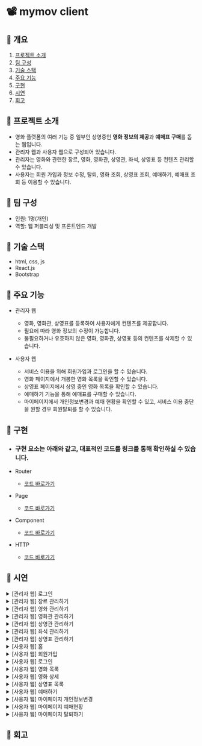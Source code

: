 # 📽️ mymov client

## 📌 개요
1. [프로젝트 소개](#-프로젝트-소개)
2. [팀 구성](#-팀-구성)
3. [기술 스택](#-기술-스택)
4. [주요 기능](#-주요-기능)
5. [구현](#-구현)
6. [시연](#-시연)
7. [회고](#-회고)

## 📌 프로젝트 소개
- 영화 플랫폼의 여러 기능 중 일부인 상영중인 **영화 정보의 제공**과 **예매표 구매**를 돕는 웹입니다.
- 관리자 웹과 사용자 웹으로 구성되어 있습니다.
- 관리자는 영화와 관련한 장르, 영화, 영화관, 상영관, 좌석, 상영표 등 컨텐츠 관리할 수 있습니다.
- 사용자는 회원 가입과 정보 수정, 탈퇴, 영화 조회, 상영표 조회, 예매하기, 예매표 조회 등 이용할 수 있습니다.


## 📌 팀 구성
- 인원: 1명(개인)
- 역할: 웹 퍼블리싱 및 프론트엔드 개발


## 📌 기술 스택
- html, css, js
- React.js
- Bootstrap


## 📌 주요 기능
- 관리자 웹
    - 영화, 영화관, 상영표를 등록하여 사용자에게 컨텐츠를 제공합니다.
    - 필요에 따라 영화 정보의 수정이 가능합니다.
    - 불필요하거나 유효하지 않은 영화, 영화관, 상영표 등의 컨텐츠를 삭제할 수 있습니다.

- 사용자 웹
    - 서비스 이용을 위해 회원가입과 로그인을 할 수 있습니다.
    - 영화 페이지에서 개봉한 영화 목록을 확인할 수 있습니다.
    - 상영표 페이지에서 상영 중인 영화 목록을 확인할 수 있습니다.
    - 예매하기 기능을 통해 예매표를 구매할 수 있습니다.
    - 마이페이지에서 개인정보변경과 예매 현황을 확인할 수 있고, 서비스 이용 중단을 원할 경우 회원탈퇴를 할 수 있습니다.

## 📌 구현
- ### 구현 요소는 아래와 같고, 대표적인 코드를 링크를 통해 확인하실 수 있습니다.

- Router
    - [코드 바로가기]()
- Page
    - [코드 바로가기]()
- Component
    - [코드 바로가기]()
- HTTP
    - [코드 바로가기]()

## 📌 시연
<details>
<summary>[관리자 웹] 로그인</summary>

![image](assets/img-admin-login.png)

</details>

<details>
<summary>[관리자 웹] 장르 관리하기</summary>

![image](assets/img-admin-management-genre.png)

</details>

<details>
<summary>[관리자 웹] 영화 관리하기</summary>

![image](assets/img-admin-management-movie.png)

</details>

<details>
<summary>[관리자 웹] 영화관 관리하기</summary>

![image](assets/img-admin-management-cinema.png)

</details>

<details>
<summary>[관리자 웹] 상영관 관리하기</summary>

![image](assets/img-admin-management-theater.png)

</details>

<details>
<summary>[관리자 웹] 좌석 관리하기</summary>

![image](assets/img-admin-management-seat.png)

</details>

<details>
<summary>[관리자 웹] 상영표 관리하기</summary>

![image](assets/img-admin-management-theater.png)

</details>

<details>
<summary>[사용자 웹] 홈</summary>

![image](assets/img-user-home.png)

</details>

<details>
<summary>[사용자 웹] 회원가입</summary>

![image](assets/img-user-join.png)

</details>

<details>
<summary>[사용자 웹] 로그인</summary>

![image](assets/img-user-login.png)

</details>

<details>
<summary>[사용자 웹] 영화 목록</summary>

![image](assets/img-user-movie-list.png)

</details>

<details>
<summary>[사용자 웹] 영화 상세</summary>

![image](assets/img-user-movie-detail.png)

</details>

<details>
<summary>[사용자 웹] 상영표 목록</summary>

![image](assets/img-user-timetable-list.png)

</details>

<details>
<summary>[사용자 웹] 예매하기</summary>

![image](assets/img-user-reservation.png)

</details>

<details>
<summary>[사용자 웹] 마이페이지 개인정보변경</summary>

![image](assets/img-user-mypage-myinfo.png)

</details>

<details>
<summary>[사용자 웹] 마이페이지 예매현황</summary>

![image](assets/img-user-mypage-reservation.png)

</details>

<details>
<summary>[사용자 웹] 마이페이지 탈퇴하기</summary>

![image](assets/img-user-mypage-withdrawal.png)

</details>


## 📌 회고